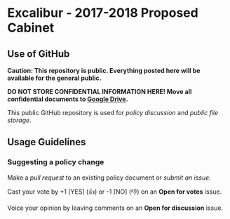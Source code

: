 # Excalibur - 2017-2018 Proposed Cabinet

## Use of GitHub
**Caution: This repository is public. Everything posted here will be available for the general public.**

**DO NOT STORE CONFIDENTIAL INFORMATION HERE! Move all confidential documents to [Google Drive](drive.google.com).**

This public GitHub repository is used for _policy discussion_ and _public file storage_.

## Usage Guidelines
### Suggesting a policy change
Make a _pull request_ to an existing policy document or _submit an issue_.

Cast your vote by +1 [YES] (:+1:) or -1 [NO] (:-1:) on an **Open for votes** issue.

Voice your opinion by leaving comments on an **Open for discussion** issue.
